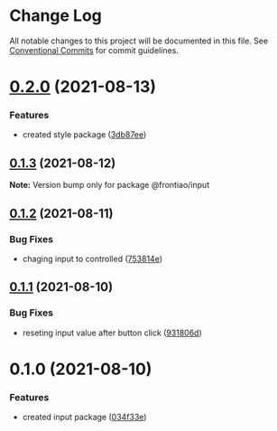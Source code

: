 # Change Log

All notable changes to this project will be documented in this file.
See [Conventional Commits](https://conventionalcommits.org) for commit guidelines.

# [0.2.0](https://github.com/mateusrdgs/frontiao-ui/compare/@frontiao/input@0.1.3...@frontiao/input@0.2.0) (2021-08-13)


### Features

* created style package ([3db87ee](https://github.com/mateusrdgs/frontiao-ui/commit/3db87eed7e4b529d2802eefa7d732634f980a2a1))





## [0.1.3](https://github.com/mateusrdgs/frontiao-ui/compare/@frontiao/input@0.1.2...@frontiao/input@0.1.3) (2021-08-12)

**Note:** Version bump only for package @frontiao/input





## [0.1.2](https://github.com/mateusrdgs/frontiao-ui/compare/@frontiao/input@0.1.1...@frontiao/input@0.1.2) (2021-08-11)


### Bug Fixes

* chaging input to controlled ([753814e](https://github.com/mateusrdgs/frontiao-ui/commit/753814eccbee12063f58bdd527a8cb90ecd2ada5))





## [0.1.1](https://github.com/mateusrdgs/frontiao-ui/compare/@frontiao/input@0.1.0...@frontiao/input@0.1.1) (2021-08-10)


### Bug Fixes

* reseting input value after button click ([931806d](https://github.com/mateusrdgs/frontiao-ui/commit/931806d6327eac201806c606c428be0e5f7d1ffc))





# 0.1.0 (2021-08-10)


### Features

* created input package ([034f33e](https://github.com/mateusrdgs/frontiao-ui/commit/034f33e540a03b32e72766d4d13525fc032cc6dc))
